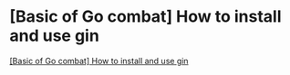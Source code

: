 # [Basic of Go combat] How to install and use gin
[[Basic of Go combat] How to install and use gin](https://aiwithcloud.com/2022/09/16/basic_of_go_combat_how_to_install_and_use_gin/)